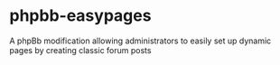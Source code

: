phpbb-easypages
===============

A phpBb modification allowing administrators to easily set up dynamic pages by creating classic forum posts